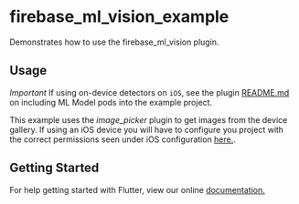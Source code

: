 # firebase_ml_vision_example

Demonstrates how to use the firebase_ml_vision plugin.

## Usage

*Important* If using on-device detectors on `iOS`, see the plugin
[README.md](https://github.com/FirebaseExtended/flutterfire/blob/master/packages/firebase_ml_vision/README.md) on including
ML Model pods into the example project.

This example uses the *image_picker* plugin to get images from the device gallery. If using an iOS
device you will have to configure you project with the correct permissions seen under iOS
configuration [here.](https://pub.dartlang.org/packages/image_picker).

## Getting Started

For help getting started with Flutter, view our online
[documentation.](https://flutter.io/)
